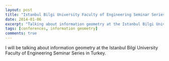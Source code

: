 ```yaml
---
layout: post
title: "Istanbul Bilgi University Faculty of Engineering Seminar Series"
date: 2014-01-06
excerpt: "Talking about information geometry at the Istanbul Bilgi University Faculty of Engineering Seminar Series."
tags: [conferences, information geometry]
comments: true
---
```


I will be talking about information geometry at the Istanbul Bilgi University Faculty of Engineering Seminar Series in Turkey.


